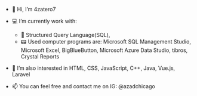 - 👋 Hi, I’m 4zatero7

- 💻 I’m currently work with: 
    - 🌱 Structured Query Language(SQL), 
    - 📟  Used computer programs are: Microsoft SQL Management Studio, Microsoft Excel, BigBlueButton, Microsoft Azure Data Studio, tibros, Crystal Reports  

- 💞️ I’m also interested in HTML, CSS, JavaScript, C++, Java, Vue.js, Laravel

- 📫 You can feel free and contact me on IG: @azadchicago
